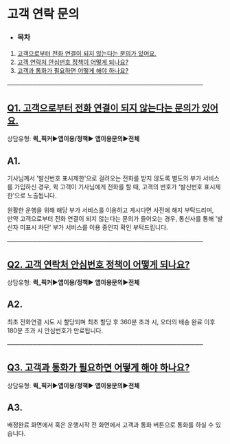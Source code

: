 # 고객 연락 문의

* ### **목차**

1. [고객으로부터 전화 연결이 되지 않는다는 문의가 있어요.](#01HS7RQSXRJ5TX7HRZZ6VDXCYG)
2. [고객 연락처 안심번호 정책이 어떻게 되나요?](#01HS7RS5HY5K45CR78J0EEVABC)
3. [고객과 통화가 필요하면 어떻게 해야 하나요?](#01HRXVDGB1TDDV79C9P8QQBAWJ)

──────────────────────────────────────────────

**[Q1. 고객으로부터 전화 연결이 되지 않는다는 문의가 있어요.](#h_01JB12SKXJW5F787M3ADMRV3BR)**
-----------------------------------------------------------------------

상담유형: **퀵\_픽커▶앱이용/정책▶ 앱이용문의▶전체**

**A1.**
-------

기사님께서 '발신번호 표시제한'으로 걸려오는 전화를 받지 않도록 별도의 부가 서비스를 가입하신 경우, 퀵 고객이 기사님에게 전화를 할 때, 고객의 번호가 '발신번호 표시제한'으로 노출됩니다.

원활한 운행을 위해 해당 부가 서비스를 이용하고 계시다면 사전에 해지 부탁드리며,  
만약 고객으로부터 전화 연결이 되지 않는다는 문의가 들어오는 경우, 통신사를 통해 '발신자 미표시 차단' 부가 서비스를 이용 중인지 확인 부탁드립니다.

──────────────────────────────────────────────

[**Q2. 고객 연락처 안심번호 정책이 어떻게 되나요?**](#h_01JB12SKXJW5F787M3ADMRV3BR)
-----------------------------------------------------------------

상담유형: **퀵\_픽커▶앱이용/정책▶ 앱이용문의▶전체**

**A2.**
-------

최초 전화연결 시도 시 할당되며 최초 할당 후 360분 초과 시, 오더의 배송 완료 이후 180분 초과 시 안심번호가 만료됩니다.

──────────────────────────────────────────────

[**Q3. 고객과 통화가 필요하면 어떻게 해야 하나요?**](#h_01JB12SKXJW5F787M3ADMRV3BR)
-----------------------------------------------------------------

상담유형: **퀵\_픽커▶앱이용/정책▶ 앱이용문의▶전체**

**A3.**
-------

배정완료 화면에서 혹은 운행시작 전 화면에서 고객과 통화 버튼으로 통화를 하실 수 있습니다.